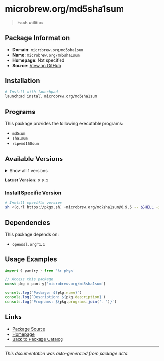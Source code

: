 # microbrew.org/md5sha1sum

> Hash utilities

## Package Information

- **Domain**: `microbrew.org/md5sha1sum`
- **Name**: `microbrew.org/md5sha1sum`
- **Homepage**: Not specified
- **Source**: [View on GitHub](https://github.com/pkgxdev/pantry/tree/main/projects/microbrew.org/md5sha1sum/package.yml)

## Installation

```bash
# Install with launchpad
launchpad install microbrew.org/md5sha1sum
```

## Programs

This package provides the following executable programs:

- `md5sum`
- `sha1sum`
- `ripemd160sum`

## Available Versions

<details>
<summary>Show all 1 versions</summary>

- `0.9.5`

</details>

**Latest Version**: `0.9.5`

### Install Specific Version

```bash
# Install specific version
sh <(curl https://pkgx.sh) +microbrew.org/md5sha1sum@0.9.5 -- $SHELL -i
```

## Dependencies

This package depends on:

- `openssl.org^1.1`

## Usage Examples

```typescript
import { pantry } from 'ts-pkgx'

// Access this package
const pkg = pantry['microbrew.org/md5sha1sum']

console.log(`Package: ${pkg.name}`)
console.log(`Description: ${pkg.description}`)
console.log(`Programs: ${pkg.programs.join(', ')}`)
```

## Links

- [Package Source](https://github.com/pkgxdev/pantry/tree/main/projects/microbrew.org/md5sha1sum/package.yml)
- [Homepage](#)
- [Back to Package Catalog](../../../package-catalog.md)

---

*This documentation was auto-generated from package data.*
